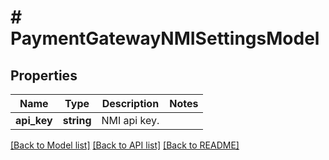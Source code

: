 # # PaymentGatewayNMISettingsModel

## Properties

Name | Type | Description | Notes
------------ | ------------- | ------------- | -------------
**api_key** | **string** | NMI api key. |

[[Back to Model list]](../../README.md#models) [[Back to API list]](../../README.md#endpoints) [[Back to README]](../../README.md)
